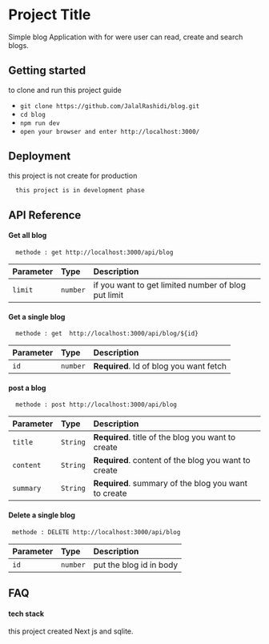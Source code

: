 
# Project Title

Simple blog Application with for were user can read, create and search blogs.


## Getting started
to clone and run this project guide

- `git clone https://github.com/JalalRashidi/blog.git`
- `cd blog`
- `npm run dev`
- `open your browser and enter http://localhost:3000/ `

## Deployment

this project is not create for production

```bash
  this project is in development phase
```


## API Reference

#### Get all blog

```http
  methode : get http://localhost:3000/api/blog
```

| Parameter | Type     | Description                |
| :-------- | :------- | :------------------------- |
| `limit` | `number` |  if you want to get limited number of blog put limit

#### Get a single blog

```http
  methode : get  http://localhost:3000/api/blog/${id}
```

| Parameter | Type     | Description                       |
| :-------- | :------- | :-------------------------------- |
| `id`      | `number` | **Required**. Id of blog you want fetch |

#### post a  blog

```http
  methode : post http://localhost:3000/api/blog
```

| Parameter | Type     | Description                       |
| :-------- | :------- | :-------------------------------- |
| `title`      | `String` | **Required**. title of the blog you want to create |
| `content`      | `String` | **Required**. content of the blog you want to create |
| `summary`      | `String` | **Required**. summary of the blog you want to create |

#### Delete a single blog

```http
 methode : DELETE http://localhost:3000/api/blog
```

| Parameter | Type     | Description                |
| :-------- | :------- | :------------------------- |
| `id` | `number` |  put the blog id in body
## FAQ

#### tech stack

this project created Next js and sqlite.


